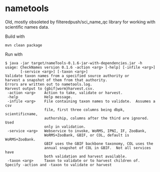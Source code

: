 # nametools
Old, mostly obsoleted by filteredpush/sci_name_qc library for working with scientific names data.

Build with

	mvn clean package

Run with

	$ java -jar target/nameTools-0.1.6-jar-with-dependencies.jar -h
	usage: CheckNames version 0.1.6 -action <arg> [-help] [-infile <arg>]
	       [-service <arg>] [-taxon <arg>]
	Validate taxon names from a specified source authority or
	harvest a snapshot of them from that authority.
	Errors are written out to nametools.log.
	Harvest output to {gbif|worm}harvest.csv.
	 -action <arg>    Action to take, validate or harvest.
	 -help            Help message.
	 -infile <arg>    File containing taxon names to validate.  Assumes a csv
	                  file, first three columns being dbpk, scientificname,
	                  authorship, columns after the third are ignored.  Used
	                  only in validation.
	 -service <arg>   Webservice to invoke, WoRMS, IPNI, IF, ZooBank,
	                  WoRMS+ZooBank, GBIF, or COL, default is WoRMS+ZooBank.
	                  GBIF uses the GBIF backbone taxonomy, COL uses the
	                  annual snapshot of COL in GBIF.  Not all services have
	                  both validation and harvest available.
	 -taxon <arg>     Taxon to validate or to harvest children of.
	Specify -action and -taxon to validate or harvest
